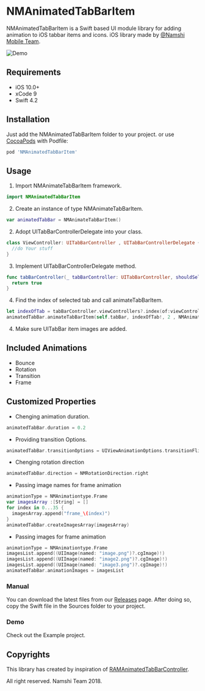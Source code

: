 
# NMAnimatedTabBarItem

NMAnimatedTabBarItem is a Swift based UI module library for adding animation to iOS tabbar items and icons. iOS library made by [@Namshi Mobile Team](https://github.com/namshi).

![Demo](https://github.com/namshi/NMAnimatedTabBarItem/blob/master/Example/NMAnimatedTabBarItem/Images/NMAnimatedTabBarItem.gif)

## Requirements

- iOS 10.0+
- xCode 9
- Swift 4.2

## Installation

Just add the NMAnimatedTabBarItem folder to your project. or use [CocoaPods](https://cocoapods.org/pods/NMAnimatedTabBarItem) with Podfile:
```ruby
pod 'NMAnimatedTabBarItem'
```

## Usage

1. Import NMAnimateTabBarItem framework.
```swift
import NMAnimatedTabBarItem
```
2. Create an instance of type NMAnimateTabBarItem.
```swift
var animatedTabBar = NMAnimateTabBarItem()
```

2. Adopt UITabBarControllerDelegate into your class.
```swift
class ViewController: UITabBarController , UITabBarControllerDelegate {
  //do Your stuff
}
```
3. Implement UITabBarControllerDelegate method.
```swift
func tabBarController(_ tabBarController: UITabBarController, shouldSelect viewController: UIViewController) -> Bool {
  return true
}
```

4. Find the index of selected tab and call animateTabBarItem.
```swift
let indexOfTab = tabBarController.viewControllers?.index(of:viewController)
animatedTabBar.animateTabBarItem(self.tabBar, indexOfTab!, 2 , NMAnimationtype.Bounce)
```
4. Make sure UITabBar item images are added.


## Included Animations
* Bounce
* Rotation
* Transition
* Frame

## Customized Properties
* Chenging animation duration.
```swift
animatedTabBar.duration = 0.2
```
* Providing transition Options.
```swift
animatedTabBar.transitionOptions = UIViewAnimationOptions.transitionFlipFromBottom
```
* Chenging rotation direction
```swift
animatedTabBar.direction = NMRotationDirection.right
```
* Passing image names for frame animation
```swift
animationType = NMAnimationtype.Frame
var imagesArray :[String] = []
for index in 0...35 {
  imagesArray.append("frame_\(index)")
}
animatedTabBar.createImagesArray(imagesArray)
```
* Passing images for frame animation
```swift
animationType = NMAnimationtype.Frame
imagesList.append((UIImage(named: "image.png")?.cgImage)!)
imagesList.append((UIImage(named: "image2.png")?.cgImage)!)
imagesList.append((UIImage(named: "image3.png")?.cgImage)!)
animatedTabBar.animationImages = imagesList
```

### Manual
You can download the latest files from our [Releases](https://github.com/namshi/NMAnimatedTabBarItem/releases) page. After doing so, copy the Swift file in the Sources folder to your project.

### Demo
Check out the Example project.

## Copyrights
This library has created by inspiration of [RAMAnimatedTabBarController](https://github.com/Ramotion/animated-tab-bar).

All right reserved. Namshi Team 2018.
